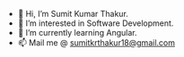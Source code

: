 - 👋 Hi, I’m Sumit Kumar Thakur.
- 👀 I’m interested in Software Development.
- 🌱 I’m currently learning Angular.
- 📫 Mail me @ sumitkrthakur18@gmail.com

<!---
sumitkt/sumitkt is a ✨ special ✨ repository because its `README.md` (this file) appears on your GitHub profile.
You can click the Preview link to take a look at your changes.
--->
